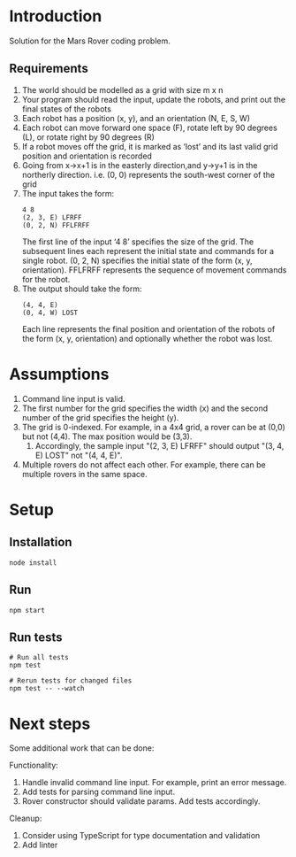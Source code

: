 # Introduction

Solution for the Mars Rover coding problem. 

## Requirements
1. The world should be modelled as a grid with size m x n
1. Your program should read the input, update the robots, and print out the final states of the robots
1. Each robot has a position (x, y), and an orientation (N, E, S, W)
1. Each robot can move forward one space (F), rotate left by 90 degrees (L), or rotate right by 90 degrees (R)
1. If a robot moves off the grid, it is marked as ‘lost’ and its last valid grid position and orientation is recorded
1. Going from x->x+1 is in the easterly direction,and y->y+1 is in the northerly direction. i.e. (0, 0) represents the south-west corner of the grid
1. The input takes the form:
    ```
    4 8
    (2, 3, E) LFRFF
    (0, 2, N) FFLFRFF
    ```
    The first line of the input ‘4 8’ specifies the size of the grid. The subsequent lines each represent the initial state and commands for a single robot. (0, 2, N) specifies the initial state of the form (x, y, orientation). FFLFRFF represents the sequence of movement commands for the robot.
1. The output should take the form:
    ```
    (4, 4, E)
    (0, 4, W) LOST
    ```
    Each line represents the final position and orientation of the robots of the form (x, y, orientation) and optionally whether the robot was lost.

# Assumptions
1. Command line input is valid.
1. The first number for the grid specifies the width (x) and the second number of the grid specifies the height (y).
1. The grid is 0-indexed. For example, in a 4x4 grid, a rover can be at (0,0) but not (4,4). The max position would be (3,3).
    1. Accordingly, the sample input "(2, 3, E) LFRFF" should output "(3, 4, E) LOST" not "(4, 4, E)".
1. Multiple rovers do not affect each other. For example, there can be multiple rovers in the same space.

# Setup

## Installation
```
node install
```

## Run
```
npm start
```

## Run tests
```
# Run all tests
npm test 

# Rerun tests for changed files
npm test -- --watch
```

# Next steps
Some additional work that can be done:

Functionality:
1. Handle invalid command line input. For example, print an error message.
1. Add tests for parsing command line input.
1. Rover constructor should validate params. Add tests accordingly.

Cleanup:
1. Consider using TypeScript for type documentation and validation
1. Add linter
